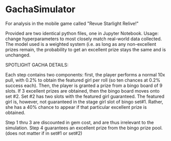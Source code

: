 # GachaSimulator
For analysis in the mobile game called "Revue Starlight Relive!"

Provided are two identical python files, one in Jupyter Notebook.
Usage: change hyperparameters to most closely match real-world data collected.
The model used is a weighted system (i.e. as long as any non-excellent prizes remain, the probability to get an excellent prize stays the same and is unchanged.

SPOTLIGHT GACHA DETAILS:

Each step contains two components: first, the player performs a normal 10x pull, with 0.2% to obtain the featured girl per roll (so ten chances at 0.2% success each). Then, the player is granted a prize from a bingo board of 9 slots. If 3 excellent prizes are obtained, then the bingo board moves onto set #2. Set #2 has two slots with the featured girl guaranteed.
The featured girl is, however, not guaranteed in the stage girl slot of bingo set#1. Rather, she has a 40% chance to appear if that particular excellent prize is obtained.

Step 1 thru 3 are discounted in gem cost, and are thus irrelevant to the simulation.
Step 4 guarantees an excellent prize from the bingo prize pool. (does not matter if in set#1 or set#2)
